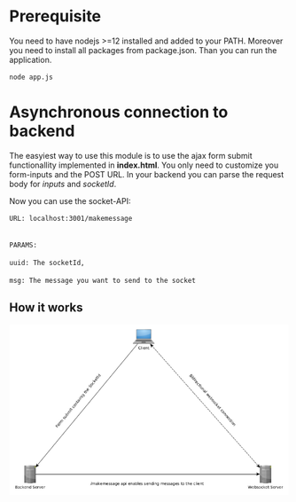 # Prerequisite

You need to have nodejs >=12 installed and added to your PATH. 
Moreover you need to install all packages from package.json.
Than you can run the application. 

```
node app.js

```

# Asynchronous connection to backend

The easyiest way to use this module is to use the ajax form submit functionallity implemented in __index.html__.
You only need to customize you form-inputs and the POST URL.
In your backend you can parse the request body for _inputs_ and _socketId_.

Now you can use the socket-API:  

```   
URL: localhost:3001/makemessage


PARAMS:

uuid: The socketId,

msg: The message you want to send to the socket

```
## How it works


![](./graph.png)
